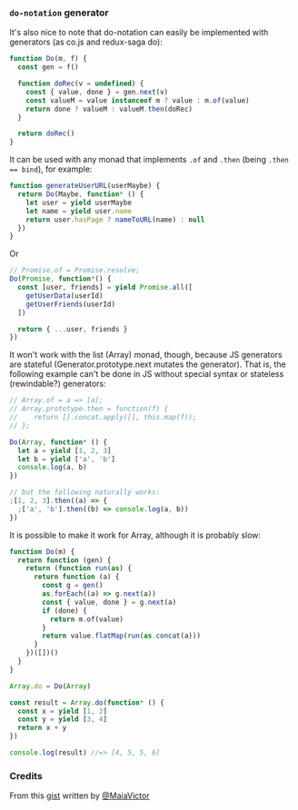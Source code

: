 ### `do-notation` generator

It's also nice to note that do-notation can easily be implemented with generators (as co.js and redux-saga do):

```js
function Do(m, f) {
  const gen = f()

  function doRec(v = undefined) {
    const { value, done } = gen.next(v)
    const valueM = value instanceof m ? value : m.of(value)
    return done ? valueM : valueM.then(doRec)
  }

  return doRec()
}
```

It can be used with any monad that implements `.of` and `.then` (being `.then == bind`), for example:

```js
function generateUserURL(userMaybe) {
  return Do(Maybe, function* () {
    let user = yield userMaybe
    let name = yield user.name
    return user.hasPage ? nameToURL(name) : null
  })
}
```

Or

```js
// Promise.of = Promise.resolve;
Do(Promise, function*() {
  const [user, friends] = yield Promise.all([
    getUserData(userId)
    getUserFriends(userId)
  ])

  return { ...user, friends }
})
```

It won't work with the list (Array) monad, though, because JS generators are stateful (Generator.prototype.next mutates the generator). That is, the following example can't be done in JS without special syntax or stateless (rewindable?) generators:

```js
// Array.of = a => [a];
// Array.prototype.then = function(f) {
//    return [].concat.apply([], this.map(f));
// };

Do(Array, function* () {
  let a = yield [1, 2, 3]
  let b = yield ['a', 'b']
  console.log(a, b)
})

// but the following naturally works:
;[1, 2, 3].then((a) => {
  ;['a', 'b'].then((b) => console.log(a, b))
})
```

It is possible to make it work for Array, although it is probably slow:

```js
function Do(m) {
  return function (gen) {
    return (function run(as) {
      return function (a) {
        const g = gen()
        as.forEach((a) => g.next(a))
        const { value, done } = g.next(a)
        if (done) {
          return m.of(value)
        }
        return value.flatMap(run(as.concat(a)))
      }
    })([])()
  }
}

Array.do = Do(Array)

const result = Array.do(function* () {
  const x = yield [1, 2]
  const y = yield [3, 4]
  return x + y
})

console.log(result) //=> [4, 5, 5, 6]
```

### Credits

From this [gist](https://gist.github.com/MaiaVictor/bc0c02b6d1fbc7e3dbae838fb1376c80) written by [@MaiaVictor](https://github.com/MaiaVictor/)
